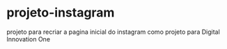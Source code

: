 # projeto-instagram
projeto para recriar a pagina inicial do instagram
como projeto para Digital Innovation One
